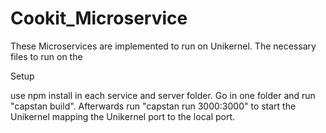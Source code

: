 # Cookit_Microservice
These Microservices are implemented to run on Unikernel.
The necessary files to run on the

Setup

use npm install in each service and server folder.
Go in one folder and run "capstan build".
Afterwards run "capstan run 3000:3000" to start the Unikernel mapping the Unikernel port to the local port.